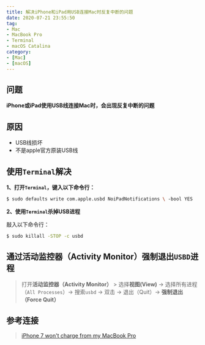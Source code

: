 ```yaml
---
title: 解决iPhone和iPad用USB连接Mac时反复中断的问题
date: 2020-07-21 23:55:50
tag:
- Mac
- MacBook Pro
- Terminal
- macOS Catalina
category:
- [Mac]
- [macOS]
---
```


## 问题

**iPhone或iPad使用USB线连接Mac时，会出现反复中断的问题**

## 原因

- USB线损坏
- 不是apple官方原装USB线

## 使用`Terminal`解决

**1、打开`Terminal`，键入以下命令行：**

```sh
$ sudo defaults write com.apple.usbd NoiPadNotifications \ -bool YES
```

**2、使用`Terminal`杀掉USB进程**

敲入以下命令行：

```sh
$ sudo killall -STOP -c usbd
```

## 通过活动监控器（Activity Monitor）强制退出`USBD`进程

> 打开**活动监控器（Activity Monitor）** > 选择**视图(View)** -> 选择所有进程（`All Processes`）-> 搜索`usbd` -> 双击 -> 退出（Quit）-> **强制退出（Force Quit）**

## 参考连接

> [iPhone 7 won't charge from my MacBook Pro](https://apple.stackexchange.com/questions/298573/iphone-7-wont-charge-from-my-macbook-pro)
